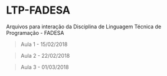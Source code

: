 # LTP-FADESA
Arquivos para interação da Disciplina de Linguagem Técnica de Programação - FADESA

> Aula 1 - 15/02/2018

> Aula 2 - 22/02/2018

> Aula 3 - 01/03/2018
